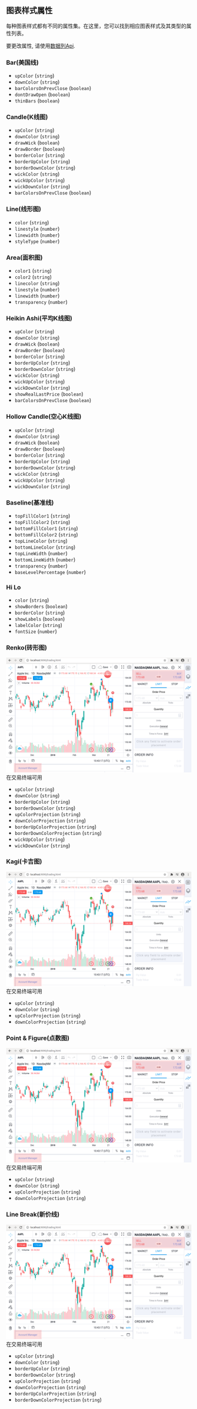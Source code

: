 ## 图表样式属性

每种图表样式都有不同的属性集。在这里，您可以找到相应图表样式及其类型的属性列表。

要更改属性, 请使用[数据列Api](Series-Api.md).

### Bar(美国线)

- `upColor` (`string`)
- `downColor` (`string`)
- `barColorsOnPrevClose` (`boolean`)
- `dontDrawOpen` (`boolean`)
- `thinBars` (`boolean`)

### Candle(K线图)

- `upColor` (`string`)
- `downColor` (`string`)
- `drawWick` (`boolean`)
- `drawBorder` (`boolean`)
- `borderColor` (`string`)
- `borderUpColor` (`string`)
- `borderDownColor` (`string`)
- `wickColor` (`string`)
- `wickUpColor` (`string`)
- `wickDownColor` (`string`)
- `barColorsOnPrevClose` (`boolean`)

### Line(线形图)

- `color` (`string`)
- `linestyle` (`number`)
- `linewidth` (`number`)
- `styleType` (`number`)

### Area(面积图)

- `color1` (`string`)
- `color2` (`string`)
- `linecolor` (`string`)
- `linestyle` (`number`)
- `linewidth` (`number`)
- `transparency` (`number`)

### Heikin Ashi(平均K线图)

- `upColor` (`string`)
- `downColor` (`string`)
- `drawWick` (`boolean`)
- `drawBorder` (`boolean`)
- `borderColor` (`string`)
- `borderUpColor` (`string`)
- `borderDownColor` (`string`)
- `wickColor` (`string`)
- `wickUpColor` (`string`)
- `wickDownColor` (`string`)
- `showRealLastPrice` (`boolean`)
- `barColorsOnPrevClose` (`boolean`)

### Hollow Candle(空心K线图)

- `upColor` (`string`)
- `downColor` (`string`)
- `drawWick` (`boolean`)
- `drawBorder` (`boolean`)
- `borderColor` (`string`)
- `borderUpColor` (`string`)
- `borderDownColor` (`string`)
- `wickColor` (`string`)
- `wickUpColor` (`string`)
- `wickDownColor` (`string`)

### Baseline(基准线)

- `topFillColor1` (`string`)
- `topFillColor2` (`string`)
- `bottomFillColor1` (`string`)
- `bottomFillColor2` (`string`)
- `topLineColor` (`string`)
- `bottomLineColor` (`string`)
- `topLineWidth` (`number`)
- `bottomLineWidth` (`number`)
- `transparency` (`number`)
- `baseLevelPercentage` (`number`)

### Hi Lo

- `color` (`string`)
- `showBorders` (`boolean`)
- `borderColor` (`string`)
- `showLabels` (`boolean`)
- `labelColor` (`string`)
- `fontSize` (`number`)

### Renko(砖形图)

![](/images/tt_trading.png) 在交易终端可用

- `upColor` (`string`)
- `downColor` (`string`)
- `borderUpColor` (`string`)
- `borderDownColor` (`string`)
- `upColorProjection` (`string`)
- `downColorProjection` (`string`)
- `borderUpColorProjection` (`string`)
- `borderDownColorProjection` (`string`)
- `wickUpColor` (`string`)
- `wickDownColor` (`string`)

### Kagi(卡吉图)

![](/images/tt_trading.png) 在交易终端可用

- `upColor` (`string`)
- `downColor` (`string`)
- `upColorProjection` (`string`)
- `downColorProjection` (`string`)

### Point & Figure(点数图)

![](/images/tt_trading.png) 在交易终端可用

- `upColor` (`string`)
- `downColor` (`string`)
- `upColorProjection` (`string`)
- `downColorProjection` (`string`)

### Line Break(新价线)

![](/images/tt_trading.png) 在交易终端可用

- `upColor` (`string`)
- `downColor` (`string`)
- `borderUpColor` (`string`)
- `borderDownColor` (`string`)
- `upColorProjection` (`string`)
- `downColorProjection` (`string`)
- `borderUpColorProjection` (`string`)
- `borderDownColorProjection` (`string`)
